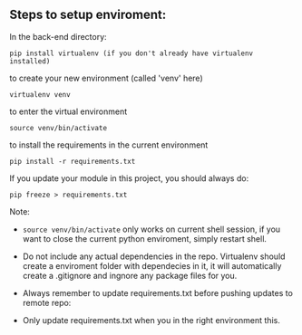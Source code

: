 ## Steps to setup enviroment:

In the back-end directory:
``` 
pip install virtualenv (if you don't already have virtualenv installed)
``` 
to create your new environment (called 'venv' here)
``` 
virtualenv venv 
``` 
to enter the virtual environment
``` 
source venv/bin/activate 
``` 
to install the requirements in the current environment
``` 
pip install -r requirements.txt 
```

If you update your module in this project, you should always do:
``` 
pip freeze > requirements.txt
```

Note:

* `source venv/bin/activate` only works on current shell session, if you want to close the current python enviroment, simply restart shell. 

* Do not include any actual dependencies in the repo. Virtualenv should create a enviroment folder with dependecies in it, it will automatically create a .gitignore and ingnore any package files for you.

* Always remember to update requirements.txt before pushing updates to remote repo:

* Only update requirements.txt when you in the right environment this.